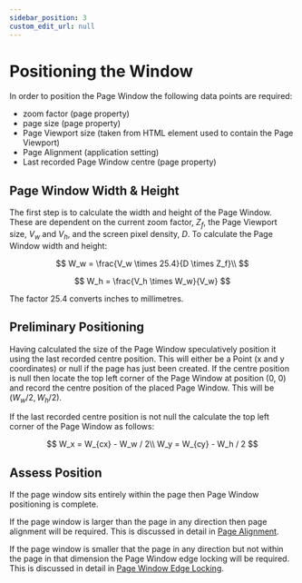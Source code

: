 ```yaml
---
sidebar_position: 3
custom_edit_url: null
---
```


# Positioning the Window

In order to position the Page Window the following data points are required:

- zoom factor (page property)
- page size (page property)
- Page Viewport size (taken from HTML element used to contain the Page Viewport)
- Page Alignment (application setting)
- Last recorded Page Window centre (page property)

## Page Window Width & Height

The first step is to calculate the width and height of the Page Window. These are dependent on the current zoom factor, $Z_f$, the Page Viewport size, $V_w$ and $V_h$, and the screen pixel density, $D$. To calculate the Page Window width and height:

$$
W_w = \frac{V_w \times 25.4}{D \times Z_f}\\
$$

$$
W_h = \frac{V_h \times W_w}{V_w}
$$

The factor 25.4 converts inches to millimetres.

## Preliminary Positioning

Having calculated the size of the Page Window speculatively position it using the last recorded centre position. This will either be a Point (x and y coordinates) or null if the page has just been created. If the centre position is null then locate the top left corner of the Page Window at position (0, 0) and record the centre position of the placed Page Window. This will be (${W_w / 2, W_h / 2}$).

If the last recorded centre position is not null the calculate the top left corner of the Page Window as follows:

$$
W_x = W_{cx} - W_w / 2\\
W_y = W_{cy} - W_h / 2
$$

## Assess Position

If the page window sits entirely within the page then Page Window positioning is complete.

If the page window is larger than the page in any direction then page alignment will be required. This is discussed in detail in [Page Alignment](/windows-viewports-transforms/page-alignment).

If the page window is smaller that the page in any direction but not within the page in that dimension the Page Window edge locking will be required. This is discussed in detail in [Page Window Edge Locking](/windows-viewports-transforms/window-edge-locking).
